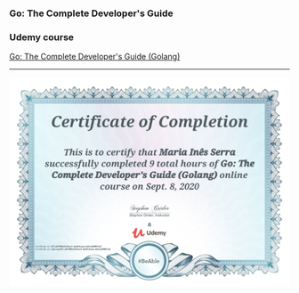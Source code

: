 ### Go: The Complete Developer's Guide
### Udemy course

[Go: The Complete Developer's Guide (Golang)](https://www.udemy.com/course/go-the-complete-developers-guide/)

---
![Certificate](https://github.com/maria-tutorials/go-complete-dev-guide/blob/master/UC-a6185b34-6ca1-4edf-baea-dafcddf861e2%20(2).jpg)
